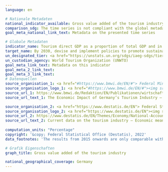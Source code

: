 ```yaml
---
language: en    

# Nationale Metadaten    
national_indicator_available: Gross value added of the tourism industry    
comparison_sdg: The time series is not compliant with the global metadata, but provides additional information.    
goal_meta_national_link_text: Metadata on the presented time series    

# Globale Metadaten    
indicator_name: Tourism direct GDP as a proportion of total GDP and in growth rate    
target_name: By 2030, devise and implement policies to promote sustainable tourism that creates jobs and promotes local culture and products    
un_designated_tier: <a href="https://unstats.un.org/sdgs/iaeg-sdgs/tier-classification/" title="Click here for more information on the UN tier classification."  target="_blank">Tier II</a>    
un_custodian_agency: World Tourism Organization (UNWTO)    
goal_meta_link_text: Metadata on this indicator    
goal_meta_2_link_text:     
goal_meta_3_link_text:         
# Datenquellen
source_organisation_1: <a href="#https://www.bmwi.de/EN/#"> Federal Ministry for Economic Affairs and Climate Action </a>
source_organisation_logo_1: <a href="#https://www.bmwi.de/EN/#"><img src="https://g205sdgs.github.io/sdg-indicators/public/OrgImgEn/bmwk.png" alt="Logo bmwk" style="height:60px; width:148px"/></a>
source_url_1: https://www.bmwi.de/Redaktion/EN/Publikationen/wirtschaftsfaktor-tourismus-deutschland.html
source_url_text_1: The Economic Impact of Germany’s Tourism Industry – Key figures from a high-revenue, cross-sectoral industry (data from 2010)

source_organisation_2: <a href="https://www.destatis.de/EN"> Federal Statistical Office (Destatis) </a>
source_organisation_logo_2: <a href="https://www.destatis.de/EN"><img src="https://g205sdgs.github.io/sdg-indicators/public/OrgImgEn/destatis.png" alt="Logo destatis" style="height:60px; width:148px"/></a>
source_url_2: https://www.destatis.de/EN/Themes/Economy/National-Accounts-Domestic-Product/Publications/Downloads-National-Accounts-Domestic-Product/current-data-tourism-industry-short-version.pdf
source_url_text_2: Current data on the tourism industry – Economic meaning and sustainability (data from 2015 onwards)
    
computation_units: "Percentage"    
copyright: '&copy; Federal Statistical Office (Destatis), 2022'    
data_footnotes: 'The results from 2015 onwards are only comparable with previous years to a limited extent. For more information see "3. Data description" in the national metadata.<br>• 2015 revised data.'    

# Grafik Eigenschaften    
graph_title: Gross value added of the tourism industry    

national_geographical_coverage: Germany    
---
```


<span></span>
